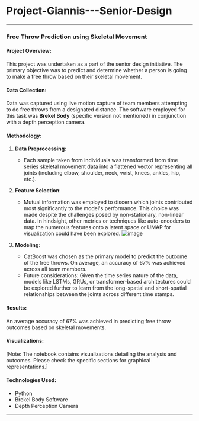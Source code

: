 # Project-Giannis---Senior-Design
---

### Free Throw Prediction using Skeletal Movement

#### Project Overview:
This project was undertaken as a part of the senior design initiative. The primary objective was to predict and determine whether a person is going to make a free throw based on their skeletal movement. 

#### Data Collection:
Data was captured using live motion capture of team members attempting to do free throws from a designated distance. The software employed for this task was **Brekel Body** (specific version not mentioned) in conjunction with a depth perception camera.

#### Methodology:

1. **Data Preprocessing**: 
   - Each sample taken from individuals was transformed from time series skeletal movement data into a flattened vector representing all joints (including elbow, shoulder, neck, wrist, knees, ankles, hip, etc.).
   
2. **Feature Selection**:
   - Mutual information was employed to discern which joints contributed most significantly to the model's performance. This choice was made despite the challenges posed by non-stationary, non-linear data. In hindsight, other metrics or techniques like auto-encoders to map the numerous features onto a latent space or UMAP for visualization could have been explored.
   ![image](https://github.com/dominusoctane/Project-Giannis---Senior-Design/assets/61175343/b5fa3ea5-6c07-4828-8afb-0de8fc309da6)

3. **Modeling**:
   - CatBoost was chosen as the primary model to predict the outcome of the free throws. On average, an accuracy of 67% was achieved across all team members. 
   - Future considerations: Given the time series nature of the data, models like LSTMs, GRUs, or transformer-based architectures could be explored further to learn from the long-spatial and short-spatial relationships between the joints across different time stamps.

#### Results:
An average accuracy of 67% was achieved in predicting free throw outcomes based on skeletal movements.

#### Visualizations:
[Note: The notebook contains visualizations detailing the analysis and outcomes. Please check the specific sections for graphical representations.]

#### Technologies Used:
- Python
- Brekel Body Software
- Depth Perception Camera

---
